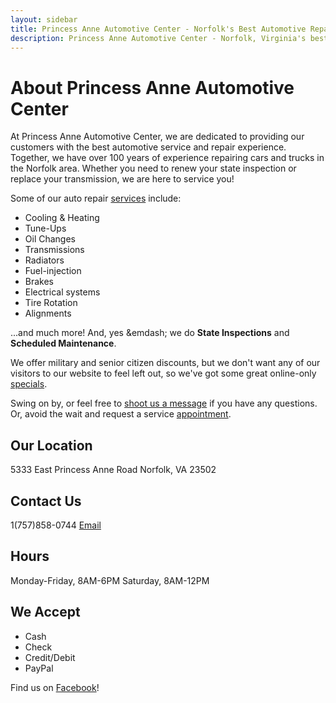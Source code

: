 ```yaml
---
layout: sidebar
title: Princess Anne Automotive Center - Norfolk's Best Automotive Repair Shop
description: Princess Anne Automotive Center - Norfolk, Virginia's best automotive maintenance, diagnostic and repair shop.
---
```


About Princess Anne Automotive Center
=================================

At Princess Anne Automotive Center, we are dedicated to providing our customers with the best automotive service and repair experience. Together, we have over 100 years of experience repairing cars and trucks in the Norfolk area. Whether you need to renew your state inspection or replace your transmission, we are here to service you!

Some of our auto repair [services](/services/) include:

* Cooling & Heating
* Tune-Ups
* Oil Changes
* Transmissions
* Radiators
* Fuel-injection
* Brakes
* Electrical systems
* Tire Rotation
* Alignments

...and much more! And, yes &emdash; we do __State Inspections__ and __Scheduled Maintenance__.

We offer military and senior citizen discounts, but we don't want any of our visitors to our website to feel left out, so we've got some great online-only [specials](/promotions).

Swing on by, or feel free to [shoot us a message](/contact/) if you have any questions. Or, avoid the wait and request a service [appointment](/appointment/).


Our Location
-------------						
5333 East Princess Anne Road
Norfolk, VA 23502

Contact Us
----------------
1(757)858-0744
[Email](/contact/)

Hours
-----
Monday-Friday, 8AM-6PM
Saturday, 8AM-12PM
						
We Accept
---------
* Cash
* Check 
* Credit/Debit
* PayPal
						
Find us on [Facebook](http://facebook.com/princessanneauto)!
					